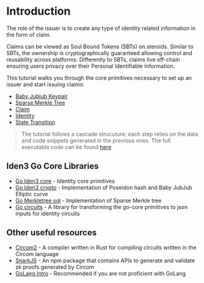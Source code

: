 # Introduction

The role of the issuer is to create any type of identity related information in the form of claim. 

Claims can be viewed as Soul Bound Tokens (SBTs) on steroids. Similar to SBTs, the ownership is cryptographically guaranteed allowing control and reusability across platforms. Differently to SBTs, claims live off-chain ensuring users privacy over their Personal Identifiable Information. 

This tutorial walks you through the core primitives necessary to set up an issuer and start issuing claims:

- [Baby Jubjub Keypair](babyjubjub.md)
- [Sparse Merkle Tree](mt.md) 
- [Claim](claim/generic-claim.md)
- [Identity](identity/identity-structure.md)
- [State Transition](state-transition/overview.md)

> The tutorial follows a cascade strucuture: each step relies on the data and code snippets generated in the previous ones. The full executable code can be found [here](https://github.com/0xPolygonID/tutorial-examples/tree/main/issuer-protocol)

## Iden3 Go Core Libraries 

- [Go Iden3 core](https://github.com/iden3/go-iden3-core) - Identity core primitives
- [Go Iden3 crypto](https://github.com/iden3/go-iden3-crypto) - Implementation of Poseidon hash and Baby JubJub Elliptic curve
- [Go Merkletree sql](https://github.com/iden3/go-merkletree-sql) - Implementation of Sparse Merkle tree
- [Go circuits](https://github.com/iden3/go-circuits) - A library for transforming the go-core primitives to json inputs for identity circuits

## Other useful resources  

- [Circom2](https://docs.circom.io/) - A compiler written in Rust for compiling circuits written in the Circom language
- [SnarkJS](https://github.com/iden3/snarkjs) - An npm package that contains APIs to generate and validate zk proofs generated by Circom
- [GoLang Intro](https://go.dev/doc/) - Recommended if you are not proficient with GoLang
